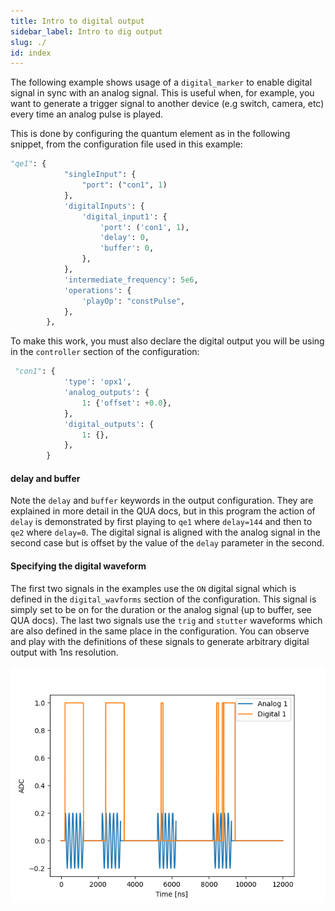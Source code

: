 ```yaml
---
title: Intro to digital output
sidebar_label: Intro to dig output
slug: ./
id: index
---
```


The following example shows usage of a `digital_marker` to enable digital signal in sync with
an analog signal. This is useful when, for example, you want to generate a trigger signal to 
another device (e.g switch, camera, etc) every time an analog pulse is played. 

This is done by configuring the quantum element as in the following snippet, from the configuration file used in this example:
```python
"qe1": {
            "singleInput": {
                "port": ("con1", 1)
            },
            'digitalInputs': {
                'digital_input1': {
                    'port': ('con1', 1),
                    'delay': 0,
                    'buffer': 0,
                },
            },
            'intermediate_frequency': 5e6,
            'operations': {
                'playOp': "constPulse",
            },
        },
```

To make this work, you must also declare the digital output you will be using in the `controller` section of the configuration:
```python
 "con1": {
            'type': 'opx1',
            'analog_outputs': {
                1: {'offset': +0.0},
            },
            'digital_outputs': {
                1: {},
            },
        }
```

#### delay and buffer

Note the `delay` and `buffer` keywords in the output configuration. They are explained in more detail in the 
QUA docs, but in this program the action of `delay` is demonstrated by first playing to `qe1` where `delay=144` 
and then to `qe2` where `delay=0`. The digital signal is aligned with the analog signal in the second case but is 
offset by the value of the `delay` parameter in the second. 

#### Specifying the digital waveform

The first two signals in the examples use the `ON` digital signal which is defined in the 
`digital_wavforms` section of the configuration. This signal is simply set to be on for the duration 
or the analog signal (up to buffer, see QUA docs). The last two signals use the `trig` and `stutter` waveforms
which are also defined in the same place in the configuration. You can observe and play with the definitions of these
signals to generate arbitrary digital output with 1ns resolution. 

![digital_out_example](digital_out_example.png "digital signal output samples")

